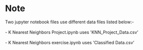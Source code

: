 # Note
<p>Two jupyter notebook files use different data files listed below:- <br><br>
- K Nearest Neighbors Project.ipynb uses 'KNN_Project_Data.csv' <br><br>
- K Nearest Neighbors exercise.ipynb uses 'Classified Data.csv'</p>
